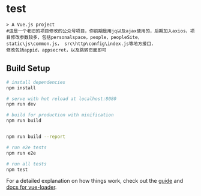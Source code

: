 # test
```
> A Vue.js project
#这是一个老旧的项目修改的公众号项目，你前期是用jq以及ajax使用的，后期加入axios，项目修改参数较多，包括personalspace，people，peopleSite，
static\js\common.js， src\http\config\index.js等地方接口，
修改包括appid，appsecret，以及跳转页面即可

```

## Build Setup

``` bash
# install dependencies
npm install

# serve with hot reload at localhost:8080
npm run dev

# build for production with minification
npm run build


npm run build --report

# run e2e tests
npm run e2e

# run all tests
npm test
```







For a detailed explanation on how things work, check out the [guide](http://vuejs-templates.github.io/webpack/) and [docs for vue-loader](http://vuejs.github.io/vue-loader).
